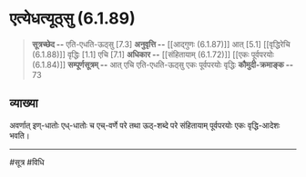 # एत्येधत्यूठ्सु (6.1.89)
> **सूत्रच्छेद --** एति-एधति-ऊठ्सु [7.3]
> **अनुवृत्ति --** [[आद्गुणः (6.1.87)]] आत् [5.1] [[वृद्धिरेचि (6.1.88)]] वृद्धिः [1.1] एचि [7.1]
> **अधिकार --** [[संहितायाम् (6.1.72)]] [[एकः पूर्वपरयोः (6.1.84)]]
> **सम्पूर्णसूत्रम् --** आत् एचि एति-एधति-ऊठ्सु एकः पूर्वपरयोः वृद्धिः
> **कौमुदी-क्रमाङ्क --** 73

## व्याख्या

अवर्णात् इण्-धातोः एध्-धातोः च एच्-वर्णे परे तथा ऊठ्-शब्दे परे संहितायाम् पूर्वपरयोः एकः वृद्धि-आदेशः भवति।

---
#सूत्र #विधि 